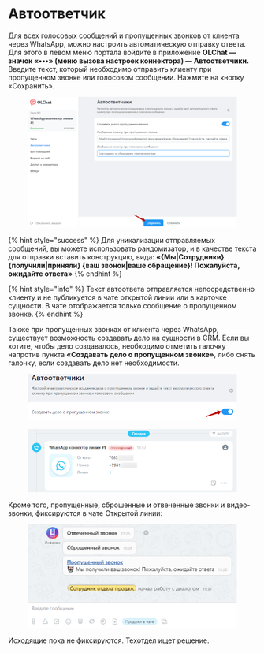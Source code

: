 # Автоответчик

Для всех голосовых сообщений и пропущенных звонков от клиента через WhatsApp, можно настроить автоматическую отправку ответа. Для этого в левом меню портала войдите в приложение **OLChat — значок «•••» (меню вызова настроек коннектора) — Автоответчики.** Введите текст, который необходимо отправить клиенту при пропущенном звонке или голосовом сообщении. Нажмите на кнопку «Сохранить».

<figure><img src=".gitbook/assets/image (1027).png" alt=""><figcaption></figcaption></figure>

{% hint style="success" %}
Для уникализации отправляемых сообщений, вы можете использовать рандомизатор, и в качестве текста для отправки вставить конструкцию, вида: **«{Мы|Сотрудники} {получили|приняли} {ваш звонок|ваше обращение}! Пожалуйста, ожидайте ответа»**
{% endhint %}

{% hint style="info" %}
Текст автоответа отправляется непосредственно клиенту и не публикуется в чате открытой линии или в карточке сущности. В чате отображается только сообщение  о пропущенном звонке.
{% endhint %}

Также при пропущенных звонках от клиента через WhatsApp, существует возможность создавать дело на сущности в CRM. Если вы хотите, чтобы дело создавалось, необходимо отметить галочку напротив пункта **«Создавать дело о пропущенном звонке»**, либо снять галочку, если создавать дело нет необходимости.

<figure><img src=".gitbook/assets/image (1028).png" alt=""><figcaption></figcaption></figure>

<figure><img src=".gitbook/assets/image (1102).png" alt=""><figcaption></figcaption></figure>

Кроме того, пропущенные, сброшенные и отвеченные звонки и видео-звонки, фиксируются в чате Открытой линии:&#x20;

<figure><img src=".gitbook/assets/image (1030).png" alt=""><figcaption></figcaption></figure>

Исходящие пока не фиксируются. Техотдел ищет решение.
